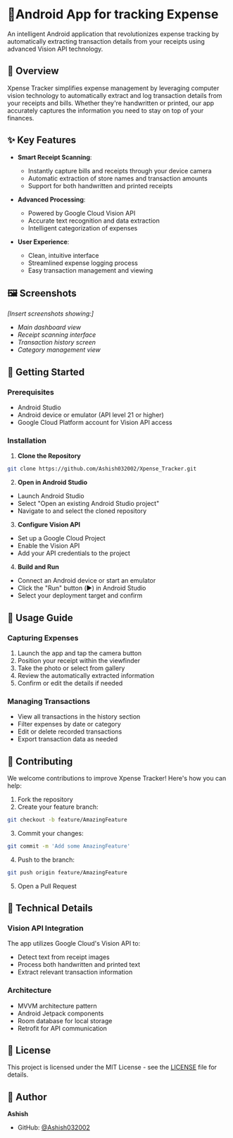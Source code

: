 # 📱Android App for tracking Expense 

An intelligent Android application that revolutionizes expense tracking by automatically extracting transaction details from your receipts using advanced Vision API technology.

## 🌟 Overview

Xpense Tracker simplifies expense management by leveraging computer vision technology to automatically extract and log transaction details from your receipts and bills. Whether they're handwritten or printed, our app accurately captures the information you need to stay on top of your finances.

## ✨ Key Features

- **Smart Receipt Scanning**: 
  - Instantly capture bills and receipts through your device camera
  - Automatic extraction of store names and transaction amounts
  - Support for both handwritten and printed receipts

- **Advanced Processing**:
  - Powered by Google Cloud Vision API
  - Accurate text recognition and data extraction
  - Intelligent categorization of expenses

- **User Experience**:
  - Clean, intuitive interface
  - Streamlined expense logging process
  - Easy transaction management and viewing

## 🖼️ Screenshots

*[Insert screenshots showing:]*
- *Main dashboard view*
- *Receipt scanning interface*
- *Transaction history screen*
- *Category management view*

## 🚀 Getting Started

### Prerequisites

- Android Studio
- Android device or emulator (API level 21 or higher)
- Google Cloud Platform account for Vision API access

### Installation

1. **Clone the Repository**
```bash
git clone https://github.com/Ashish032002/Xpense_Tracker.git
```

2. **Open in Android Studio**
- Launch Android Studio
- Select "Open an existing Android Studio project"
- Navigate to and select the cloned repository

3. **Configure Vision API**
- Set up a Google Cloud Project
- Enable the Vision API
- Add your API credentials to the project

4. **Build and Run**
- Connect an Android device or start an emulator
- Click the "Run" button (▶️) in Android Studio
- Select your deployment target and confirm

## 📱 Usage Guide

### Capturing Expenses

1. Launch the app and tap the camera button
2. Position your receipt within the viewfinder
3. Take the photo or select from gallery
4. Review the automatically extracted information
5. Confirm or edit the details if needed

### Managing Transactions

- View all transactions in the history section
- Filter expenses by date or category
- Edit or delete recorded transactions
- Export transaction data as needed

## 🤝 Contributing

We welcome contributions to improve Xpense Tracker! Here's how you can help:

1. Fork the repository
2. Create your feature branch:
```bash
git checkout -b feature/AmazingFeature
```
3. Commit your changes:
```bash
git commit -m 'Add some AmazingFeature'
```
4. Push to the branch:
```bash
git push origin feature/AmazingFeature
```
5. Open a Pull Request

## 🔧 Technical Details

### Vision API Integration

The app utilizes Google Cloud's Vision API to:
- Detect text from receipt images
- Process both handwritten and printed text
- Extract relevant transaction information

### Architecture

- MVVM architecture pattern
- Android Jetpack components
- Room database for local storage
- Retrofit for API communication

## 📄 License

This project is licensed under the MIT License - see the [LICENSE](LICENSE) file for details.

## 👤 Author

**Ashish**
- GitHub: [@Ashish032002](https://github.com/Ashish032002)



